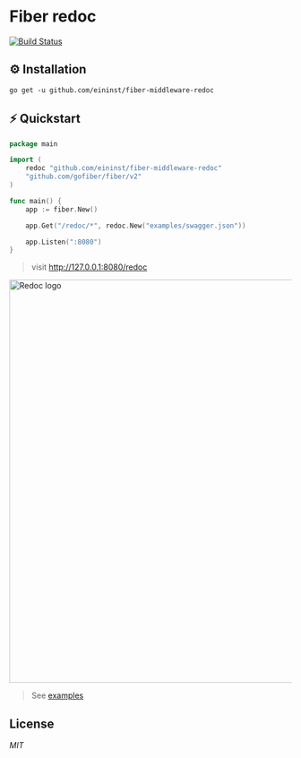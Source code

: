 # Fiber redoc

[![Build Status](https://travis-ci.org/ivpusic/grpool.svg?branch=master)](https://github.com/infinitasx/easi-go-aws)

## ⚙ Installation

```text
go get -u github.com/eininst/fiber-middleware-redoc
```

## ⚡ Quickstart

```go
package main

import (
	redoc "github.com/eininst/fiber-middleware-redoc"
	"github.com/gofiber/fiber/v2"
)

func main() {
    app := fiber.New()

    app.Get("/redoc/*", redoc.New("examples/swagger.json"))

    app.Listen(":8080")
}
```
> visit http://127.0.0.1:8080/redoc
> 
 <img alt="Redoc logo" src="https://fab-jar.oss-cn-zhangjiakou.aliyuncs.com/img/redoc.png"  width="720px"/>


> See [examples](/examples)

## License

*MIT*